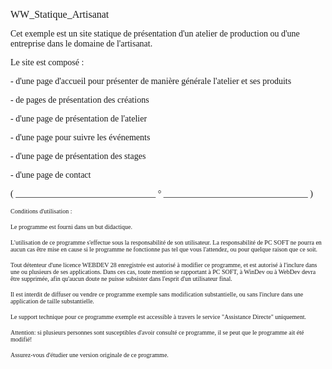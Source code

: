   
<span style="font-family:Arial sans-serif;font-size:16px;">WW\_Statique\_Artisanat</span>

  
<span style="font-family:Arial sans-serif;font-size:14px;">Cet exemple est un site statique de présentation d'un atelier de production ou d'une entreprise dans le domaine de l'artisanat.</span>

  
<span style="font-family:Arial sans-serif;font-size:14px;">Le site est composé :</span>

<span style="font-family:Arial sans-serif;font-size:14px;">- d'une page d'accueil pour présenter de manière générale l'atelier et ses produits</span>

<span style="font-family:Arial sans-serif;font-size:14px;">- de pages de présentation des créations</span>

<span style="font-family:Arial sans-serif;font-size:14px;">- d'une page de présentation de l'atelier</span>

<span style="font-family:Arial sans-serif;font-size:14px;">- d'une page pour suivre les événements</span>

<span style="font-family:Arial sans-serif;font-size:14px;">- d'une page de présentation des stages</span>

<span style="font-family:Arial sans-serif;font-size:14px;">- d'une page de contact </span>

  
  
<span style="font-family:Arial sans-serif;font-size:14px;">( \_\_\_\_\_\_\_\_\_\_\_\_\_\_\_\_\_\_\_\_\_\_\_\_\_\_\_\_\_\_\_\_ ° \_\_\_\_\_\_\_\_\_\_\_\_\_\_\_\_\_\_\_\_\_\_\_\_\_\_\_\_\_\_\_\_\_ )</span>

  
<span style="font-family:Arial sans-serif;font-size:10px;">Conditions d'utilisation :</span>

<span style="font-family:Arial sans-serif;font-size:10px;">Le programme est fourni dans un but didactique.</span>

<span style="font-family:Arial sans-serif;font-size:10px;">L'utilisation de ce programme s'effectue sous la responsabilité de son utilisateur. La responsabilité de PC SOFT ne pourra en aucun cas être mise en cause si le programme ne fonctionne pas tel que vous l'attendez, ou pour quelque raison que ce soit. </span>

<span style="font-family:Arial sans-serif;font-size:10px;">Tout détenteur d'une licence WEBDEV 28 enregistrée est autorisé à modifier ce programme, et est autorisé à l'inclure dans une ou plusieurs de ses applications. Dans ces cas, toute mention se rapportant à PC SOFT, à WinDev ou à WebDev devra être supprimée, afin qu'aucun doute ne puisse subsister dans l'esprit d'un utilisateur final.</span>

<span style="font-family:Arial sans-serif;font-size:10px;">Il est interdit de diffuser ou vendre ce programme exemple sans modification substantielle, ou sans l'inclure dans une application de taille substantielle.</span>

<span style="font-family:Arial sans-serif;font-size:10px;">Le support technique pour ce programme exemple est accessible à travers le service "Assistance Directe" uniquement.</span>

<span style="font-family:Arial sans-serif;font-size:10px;">Attention: si plusieurs personnes sont susceptibles d'avoir consulté ce programme, il se peut que le programme ait été modifié! </span>

<span style="font-family:Arial sans-serif;font-size:10px;">Assurez-vous d'étudier une version originale de ce programme.</span>

  
  
